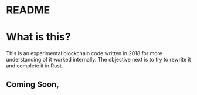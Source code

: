 # README

# What is this? 

This is an experimental blockchain code written in 2018 for more understanding of it worked internally. 
The objective next is to try to rewrite it and complete it in Rust. 

## Coming Soon,
